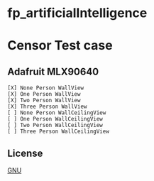 # fp_artificialIntelligence
# Censor Test case
## Adafruit MLX90640
    [X] None Person WallView
    [X] One Person WallView
    [X] Two Person WallView
    [X] Three Person WallView
    [ ] None Person WallCeilingView
    [ ] One Person WallCeilingView
    [ ] Two Person WallCeilingView
    [ ] Three Person WallCeilingView
## License

[GNU](https://github.com/nueapop/fp_artificialIntelligence/blob/main/LICENSE)

